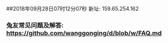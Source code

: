 ##2018年09月28日07时12分07秒 新址: 159.65.254.162
### 兔友常见问题及解答: https://github.com/wanggonging/d/blob/w/FAQ.md
